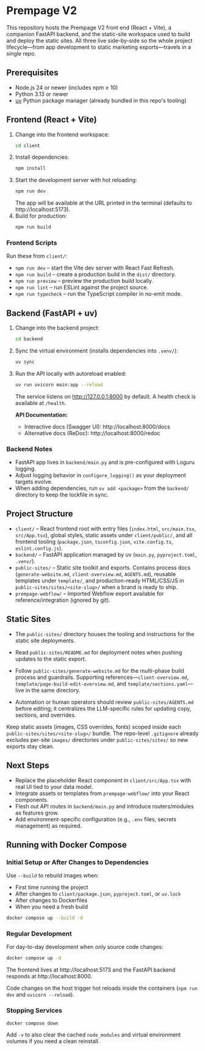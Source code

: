 # Prempage V2

This repository hosts the Prempage V2 front end (React + Vite), a companion FastAPI backend, and the static-site workspace used to build and deploy the static sites. All three live side-by-side so the whole project lifecycle—from app development to static marketing exports—travels in a single repo.

## Prerequisites
- Node.js 24 or newer (includes npm ≥ 10)
- Python 3.13 or newer
- [uv](https://github.com/astral-sh/uv) Python package manager (already bundled in this repo's tooling)

## Frontend (React + Vite)
1. Change into the frontend workspace:
   ```bash
   cd client
   ```
2. Install dependencies:
   ```bash
   npm install
   ```
3. Start the development server with hot reloading:
   ```bash
   npm run dev
   ```
   The app will be available at the URL printed in the terminal (defaults to http://localhost:5173).
4. Build for production:
   ```bash
   npm run build
   ```

### Frontend Scripts
Run these from `client/`:
- `npm run dev` – start the Vite dev server with React Fast Refresh.
- `npm run build` – create a production build in the `dist/` directory.
- `npm run preview` – preview the production build locally.
- `npm run lint` – run ESLint against the project source.
- `npm run typecheck` – run the TypeScript compiler in no-emit mode.

## Backend (FastAPI + uv)
1. Change into the backend project:
   ```bash
   cd backend
   ```
2. Sync the virtual environment (installs dependencies into `.venv/`):
   ```bash
   uv sync
   ```
3. Run the API locally with autoreload enabled:
   ```bash
   uv run uvicorn main:app --reload
   ```
   The service listens on http://127.0.0.1:8000 by default. A health check is available at `/health`.

   **API Documentation:**
   - Interactive docs (Swagger UI): http://localhost:8000/docs
   - Alternative docs (ReDoc): http://localhost:8000/redoc

### Backend Notes
- FastAPI app lives in `backend/main.py` and is pre-configured with Loguru logging.
- Adjust logging behavior in `configure_logging()` as your deployment targets evolve.
- When adding dependencies, run `uv add <package>` from the `backend/` directory to keep the lockfile in sync.

## Project Structure
- `client/` – React frontend root with entry files (`index.html`, `src/main.tsx`, `src/App.tsx`), global styles, static assets under `client/public/`, and all frontend tooling (`package.json`, `tsconfig.json`, `vite.config.ts`, `eslint.config.js`).
- `backend/` – FastAPI application managed by uv (`main.py`, `pyproject.toml`, `.venv/`).
- `public-sites/` – Static site toolkit and exports. Contains process docs (`generate-website.md`, `client-overview.md`, `AGENTS.md`), reusable templates under `template/`, and production-ready HTML/CSS/JS in `public-sites/sites/<site-slug>/` when a brand is ready to ship.
- `prempage-webflow/` – Imported Webflow export available for reference/integration (ignored by git).

## Static Sites
- The `public-sites/` directory houses the tooling and instructions for the static site deployments.

- Read `public-sites/README.md` for deployment notes when pushing updates to the static export.
- Follow `public-sites/generate-website.md` for the multi-phase build process and guardrails. Supporting references—`client-overview.md`, `template/page-build-edit-overview.md`, and `template/sections.yaml`—live in the same directory.
- Automation or human operators should review `public-sites/AGENTS.md` before editing; it centralizes the LLM-specific rules for updating copy, sections, and overrides.

Keep static assets (images, CSS overrides, fonts) scoped inside each `public-sites/sites/<site-slug>/` bundle. The repo-level `.gitignore` already excludes per-site `images/` directories under `public-sites/sites/` so new exports stay clean.

## Next Steps
- Replace the placeholder React component in `client/src/App.tsx` with real UI tied to your data model.
- Integrate assets or templates from `prempage-webflow/` into your React components.
- Flesh out API routes in `backend/main.py` and introduce routers/modules as features grow.
- Add environment-specific configuration (e.g., `.env` files, secrets management) as required.

## Running with Docker Compose

### Initial Setup or After Changes to Dependencies
Use `--build` to rebuild images when:
- First time running the project
- After changes to `client/package.json`, `pyproject.toml`, or `uv.lock`
- After changes to Dockerfiles
- When you need a fresh build

```bash
docker compose up --build -d
```

### Regular Development
For day-to-day development when only source code changes:
```bash
docker compose up -d
```

The frontend lives at http://localhost:5173 and the FastAPI backend responds at http://localhost:8000.

Code changes on the host trigger hot reloads inside the containers (`npm run dev` and `uvicorn --reload`).

### Stopping Services
```bash
docker compose down
```
Add `-v` to also clear the cached `node_modules` and virtual environment volumes if you need a clean reinstall.
